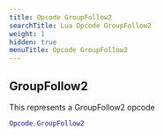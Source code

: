 ```yaml
---
title: Opcode GroupFollow2
searchTitle: Lua Opcode GroupFollow2
weight: 1
hidden: true
menuTitle: Opcode GroupFollow2
---
```

## GroupFollow2

This represents a GroupFollow2 opcode
```lua
Opcode.GroupFollow2
```